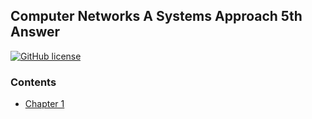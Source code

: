 ## Computer Networks A Systems Approach 5th Answer

[![GitHub license](https://img.shields.io/badge/license-wtfpl-green.svg)](https://raw.githubusercontent.com/pusidun/ComputerNetworks-5th/blob/master/LICENSE)


### Contents

- [Chapter 1](ch01/README.md)